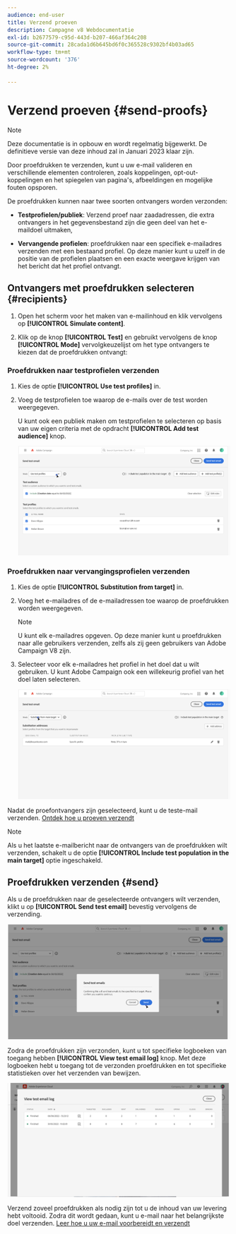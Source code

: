 ```yaml
---
audience: end-user
title: Verzend proeven
description: Campagne v8 Webdocumentatie
exl-id: b2677579-c95d-443d-b207-466af364c208
source-git-commit: 28cada1d6b645bd6f0c365528c9302bf4b03ad65
workflow-type: tm+mt
source-wordcount: '376'
ht-degree: 2%

---
```


# Verzend proeven {#send-proofs}

>[!NOTE]
>
>Deze documentatie is in opbouw en wordt regelmatig bijgewerkt. De definitieve versie van deze inhoud zal in Januari 2023 klaar zijn.

Door proefdrukken te verzenden, kunt u uw e-mail valideren en verschillende elementen controleren, zoals koppelingen, opt-out-koppelingen en het spiegelen van pagina&#39;s, afbeeldingen en mogelijke fouten opsporen.

De proefdrukken kunnen naar twee soorten ontvangers worden verzonden:

* **Testprofielen/publiek**: Verzend proef naar zaadadressen, die extra ontvangers in het gegevensbestand zijn die geen deel van het e-maildoel uitmaken,

* **Vervangende profielen**: proefdrukken naar een specifiek e-mailadres verzenden met een bestaand profiel. Op deze manier kunt u uzelf in de positie van de profielen plaatsen en een exacte weergave krijgen van het bericht dat het profiel ontvangt.

## Ontvangers met proefdrukken selecteren {#recipients}

1. Open het scherm voor het maken van e-mailinhoud en klik vervolgens op **[!UICONTROL Simulate content]**.

1. Klik op de knop **[!UICONTROL Test]** en gebruikt vervolgens de knop **[!UICONTROL Mode]** vervolgkeuzelijst om het type ontvangers te kiezen dat de proefdrukken ontvangt:

<!-- to check: by default, profiles selected in previous screen are pre-selected for proofs. Can add addtitional profiles + remove preselected?-->

### Proefdrukken naar testprofielen verzenden

1. Kies de optie **[!UICONTROL Use test profiles]** in.

1. Voeg de testprofielen toe waarop de e-mails over de test worden weergegeven.

   U kunt ook een publiek maken om testprofielen te selecteren op basis van uw eigen criteria met de opdracht **[!UICONTROL Add test audience]** knop.

   ![](assets/test-profiles-audience.png)

### Proefdrukken naar vervangingsprofielen verzenden

1. Kies de optie **[!UICONTROL Substitution from target]** in.

1. Voeg het e-mailadres of de e-mailadressen toe waarop de proefdrukken worden weergegeven.

   >[!NOTE]
   >
   >U kunt elk e-mailadres opgeven. Op deze manier kunt u proefdrukken naar alle gebruikers verzenden, zelfs als zij geen gebruikers van Adobe Campaign V8 zijn.

1. Selecteer voor elk e-mailadres het profiel in het doel dat u wilt gebruiken. U kunt Adobe Campaign ook een willekeurig profiel van het doel laten selecteren.

   ![](assets/substitution.png)

Nadat de proefontvangers zijn geselecteerd, kunt u de teste-mail verzenden. [Ontdek hoe u proeven verzendt](#send)

>[!NOTE]
>
>Als u het laatste e-mailbericht naar de ontvangers van de proefdrukken wilt verzenden, schakelt u de optie **[!UICONTROL Include test population in the main target]** optie ingeschakeld.

## Proefdrukken verzenden {#send}

Als u de proefdrukken naar de geselecteerde ontvangers wilt verzenden, klikt u op **[!UICONTROL Send test email]** bevestig vervolgens de verzending.

![](assets/send-proof.png)

Zodra de proefdrukken zijn verzonden, kunt u tot specifieke logboeken van toegang hebben **[!UICONTROL View test email log]** knop. Met deze logboeken hebt u toegang tot de verzonden proefdrukken en tot specifieke statistieken over het verzenden van bewijzen.

![](assets/proof-log.png)

Verzend zoveel proefdrukken als nodig zijn tot u de inhoud van uw levering hebt voltooid. Zodra dit wordt gedaan, kunt u e-mail naar het belangrijkste doel verzenden. [Leer hoe u uw e-mail voorbereidt en verzendt](../monitor/prepare-send.md)
